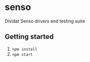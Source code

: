 # senso

Dividat Senso drivers and testing suite

## Getting started

1. `npm install`
2. `npm start`

